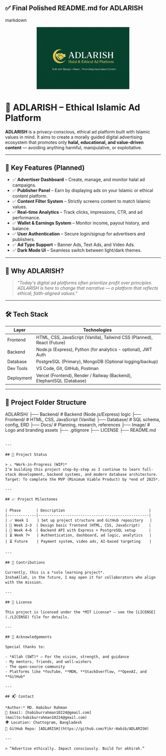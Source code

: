 ## ✅ **Final Polished README.md for ADLARISH**

markdown
<p align="center">
  <img src="Assets\add.jpg" alt="ADLARISH Logo" width="300"/>
</p>

# 🕌 ADLARISH – Ethical Islamic Ad Platform

**ADLARISH** is a privacy-conscious, ethical ad platform built with Islamic values in mind. It aims to create a morally guided digital advertising ecosystem that promotes only **halal, educational, and value-driven content** — avoiding anything harmful, manipulative, or exploitative.

---

## 📌 Key Features (Planned)
- ✅ **Advertiser Dashboard** – Create, manage, and monitor halal ad campaigns.
- ✅ **Publisher Panel** – Earn by displaying ads on your Islamic or ethical content platform.
- ✅ **Content Filter System** – Strictly screens content to match Islamic values.
- ✅ **Real-time Analytics** – Track clicks, impressions, CTR, and ad performance.
- ✅ **Wallet & Earnings System** – Monitor income, payout history, and balance.
- ✅ **User Authentication** – Secure login/signup for advertisers and publishers.
- ✅ **Ad Type Support** – Banner Ads, Text Ads, and Video Ads.
- ✅ **Dark Mode UI** – Seamless switch between light/dark themes.

---

## 🎯 Why ADLARISH?

> _"Today's digital ad platforms often prioritize profit over principles.  
ADLARISH is here to change that narrative — a platform that reflects ethical, faith-aligned values."_  

---

## 🛠 Tech Stack

| Layer      | Technologies |
|------------|--------------|
| Frontend   | HTML, CSS, JavaScript (Vanilla), Tailwind CSS (Planned), React (Future) |
| Backend    | Node.js (Express), Python (for analytics - optional), JWT Auth |
| Database   | PostgreSQL (Primary), MongoDB (Optional logging/backup) |
| Dev Tools  | VS Code, Git, GitHub, Postman |
| Deployment | Vercel (Frontend), Render / Railway (Backend), ElephantSQL (Database) |

---

## 📁 Project Folder Structure



ADLARISH/
├── Backend/             # Backend (Node.js/Express) logic
├── Frontend/            # HTML, CSS, JavaScript (Vanilla)
├── Database/            # SQL schema, config, ERD
├── Docs/                # Planning, research, references
├── Image/               # Logo and branding assets
├── .gitignore
├── LICENSE
├── README.md

```

---

## 🚧 Project Status

> ⚠ *Work-in-Progress (WIP)*  
I’m building this project step-by-step as I continue to learn full-stack development, backend systems, and modern database architecture.  
Target: To complete the MVP (Minimum Viable Product) by *end of 2025*.

---

## 📈 Project Milestones

| Phase       | Description                                      |
|-------------|--------------------------------------------------|
| ✅ Week 1    | Set up project structure and GitHub repository   |
| 🔄 Week 2–3  | Design basic frontend (HTML, CSS, JavaScript)    |
| 🔄 Week 4–6  | Backend API with Express + PostgreSQL setup      |
| ⏳ Week 7+   | Authentication, dashboard, ad logic, analytics   |
| ⏳ Future    | Payment system, video ads, AI-based targeting    |

---

## 🤝 Contributions

Currently, this is a *solo learning project*.  
InshaAllah, in the future, I may open it for collaborators who align with the mission.

---

## 📜 License

This project is licensed under the *MIT License* – see the [LICENSE](./LICENSE) file for details.

---

## 🙏 Acknowledgements

Special thanks to:

- *Allah (SWT)* – For the vision, strength, and guidance  
- My mentors, friends, and well-wishers  
- The open-source community  
- Platforms like *YouTube, **MDN, **StackOverflow, **OpenAI, and **GitHub*

---

## 📬 Contact

*Author:* MD. Habibur Rahman  
📧 Email: [habiburrahman10224@gmail.com](mailto:habiburrahman10224@gmail.com)  
🌍 Location: Chattogram, Bangladesh  
🔗 GitHub Repo: [ADLARISH](https://github.com/Fikr-Habib/ADLARISH)

---

> “Advertise ethically. Impact consciously. Build for akhirah.”
